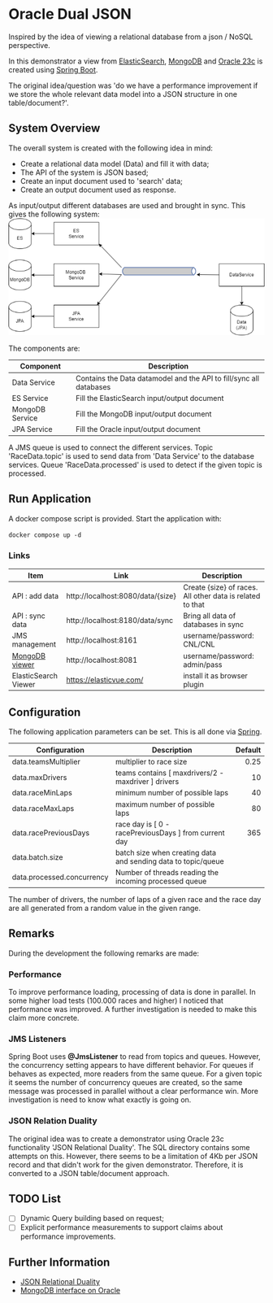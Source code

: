 # Oracle Dual JSON
Inspired by the idea of viewing a relational database from a json / NoSQL perspective.

In this demonstrator a view from [ElasticSearch](https://www.elastic.co/), [MongoDB](https://www.mongodb.com/) 
and [Oracle 23c](https://www.oracle.com/database/free/) is created using [Spring Boot](https://spring.io/projects/spring-boot/).

The original idea/question was 'do we have a performance improvement if we store the whole relevant data model into a JSON structure in one table/document?'.

## System Overview
The overall system is created with the following idea in mind:

- Create a relational data model (Data) and fill it with data;
- The API of the system is JSON based;
- Create an input document used to 'search' data;
- Create an output document used as response.

As input/output different databases are used and brought in sync. This gives the following system:
![System Overview](system-overview.png)

The components are:

| Component       | Description                                                        |
|-----------------|--------------------------------------------------------------------|
| Data Service    | Contains the Data datamodel and the API to fill/sync all databases | 
| ES Service      | Fill the ElasticSearch input/output document                       | 
| MongoDB Service | Fill the MongoDB input/output document                             |                                                 
| JPA Service     | Fill the Oracle input/output document                              | 

A JMS queue is used to connect the different services. Topic 'RaceData.topic' is used to send data from 'Data Service' 
to the database services. Queue 'RaceData.processed' is used to detect if the given topic is processed.

## Run Application

A docker compose script is provided. Start the application with:

``docker compose up -d``

### Links

| Item                                                     | Link                              | Description                                               |
|----------------------------------------------------------|-----------------------------------|-----------------------------------------------------------|
| API : add data                                           | http://localhost:8080/data/{size} | Create {size} of races. All other data is related to that |
| API : sync data                                          | http://localhost:8180/data/sync   | Bring all data of databases in sync                       |
| JMS management                                           | http://localhost:8161             | username/password: CNL/CNL                                |
| [MongoDB viewer](https://hub.docker.com/_/mongo-express) | http://localhost:8081             | username/password: admin/pass                             | 
| ElasticSearch Viewer                                     | https://elasticvue.com/           | install it as browser plugin                              |

## Configuration
The following application parameters can be set. This is all done via [Spring](https://docs.spring.io/spring-boot/docs/current/reference/html/features.html#features.external-config).

| Configuration              | Description                                                   | Default |
|----------------------------|---------------------------------------------------------------|--------:|
| data.teamsMultiplier       | multiplier to race size                                       |    0.25 |
| data.maxDrivers            | teams contains [ maxdrivers/2 - maxdriver ] drivers           |      10 |
| data.raceMinLaps           | minimum number of possible laps                               |      40 |
| data.raceMaxLaps           | maximum number of possible laps                               |      80 |
| data.racePreviousDays      | race day is [ 0 - racePreviousDays ] from current day         |     365 |
| data.batch.size            | batch size when creating data and sending data to topic/queue |         |
| data.processed.concurrency | Number of threads reading the incoming processed queue        |         |

The number of drivers, the number of laps of a given race and the race day are all generated from a random value in the given range.

## Remarks
During the development the following remarks are made:

### Performance
To improve performance loading, processing of data is done in parallel. In some higher load tests (100.000 races and higher) 
I noticed that performance was improved. A further investigation is needed to make this claim more concrete.

### JMS Listeners
Spring Boot uses **@JmsListener** to read from topics and queues. However, the concurrency setting appears to have different behavior. 
For queues if behaves as expected, more readers from the same queue. 
For a given topic it seems  the number of concurrency queues are created, so the same message was processed in parallel without a clear performance win. 
More investigation is need to know what exactly is going on.  

### JSON Relation Duality
The original idea was to create a demonstrator using Oracle 23c functionality 'JSON Relational Duality'. 
The SQL directory contains some attempts on this. However, there seems to be a limitation of 4Kb per JSON record 
and that didn't work for the given demonstrator. Therefore, it is converted to a JSON table/document approach.

## TODO List
- [ ] Dynamic Query building based on request;
- [ ] Explicit performance measurements to support claims about performance improvements.

## Further Information
- [JSON Relational Duality](https://github.com/oracle-samples/oracle-db-examples/blob/main/json-relational-duality/DualityViewTutorial.sql)
- [MongoDB interface on Oracle](https://blogs.oracle.com/database/post/installing-database-api-for-mongodb-for-any-oracle-database)
